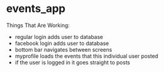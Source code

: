  # events_app

Things That Are Working: 

  - regular login adds user to database
  - facebook login adds user to database
  - bottom bar navigates between screens
  - myprofile loads the events that this individual user posted
  - if the user is logged in it goes straight to posts
